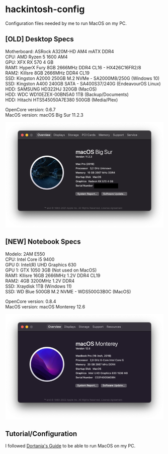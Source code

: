 # hackintosh-config

Configuration files needed by me to run MacOS on my PC.

## [OLD] Desktop Specs

Motherboard: ASRock A320M-HD AM4 mATX DDR4  
CPU: AMD Ryzen 5 1600 AM4  
GPU: XFX RX 570 4 GB  
RAM1: HyperX Fury 8GB 2666MHz DDR4 CL16 - HX426C16FR2/8  
RAM2: Killsre 8GB 2666MHz DDR4 CL19  
SSD: Kingston A2000 250GB M.2 NVMe - SA2000M8/250G (Windows 10)  
SSD: Kingston A400 240GB SATA - SA400S37/240G (EndeavourOS Linux)  
HDD: SAMSUNG HD322HJ 320GB (MacOS)  
HDD: WDC WD10EZEX-00BN5A0 1TB (Backup/Documents)  
HDD: Hitachi HTS545050A7E380 500GB (Media/Plex)  

OpenCore version: 0.6.7  
MacOS version: macOS Big Sur 11.2.3

![About This Mac](Screenshots/Screenshot_1.png)

## [NEW] Notebook Specs

Modelo: 2AM E550  
CPU: Intel Core i5 9400  
GPU 0: Intel(R) UHD Graphics 630  
GPU 1: GTX 1050 3GB (Not used on MacOS)  
RAM1: Kllisre 16GB 2666MHz 1.2V DDR4 CL19  
RAM2: 4GB 3200MHz 1.2V DDR4  
SSD: Xraydisk 1TB (Windows 11)  
SSD: WD Blue 500GB M.2 NVME - WDS500G3B0C (MacOS)

OpenCore version: 0.8.4  
MacOS version: macOS Monterey 12.6

![About This Mac](Screenshots/Screenshot_2.png)

## Tutorial/Configuration

I followed [Dortania's Guide](https://dortania.github.io/getting-started/) to be able to run MacOS on my PC.
